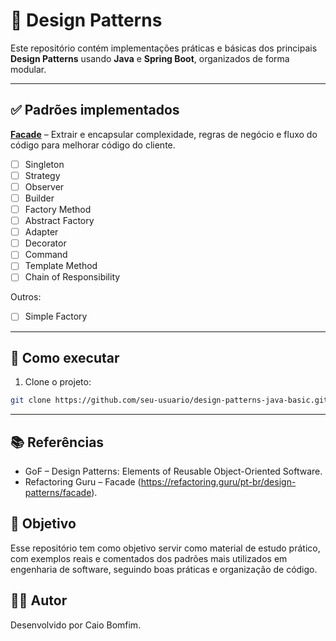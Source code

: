 # 🎯 Design Patterns

Este repositório contém implementações práticas e básicas dos principais **Design Patterns** usando **Java** e **Spring Boot**, organizados de forma modular.

---

## ✅ Padrões implementados

[**Facade**](./facade) – Extrair e encapsular complexidade, regras de negócio e fluxo do código para melhorar código do cliente.
- [ ] Singleton
- [ ] Strategy
- [ ] Observer
- [ ] Builder
- [ ] Factory Method
- [ ] Abstract Factory
- [ ] Adapter
- [ ] Decorator
- [ ] Command
- [ ] Template Method
- [ ] Chain of Responsibility

Outros:

- [ ] Simple Factory

---

## 🚀 Como executar

1. Clone o projeto:
```bash
git clone https://github.com/seu-usuario/design-patterns-java-basic.git
```

---

## 📚 Referências

- GoF – Design Patterns: Elements of Reusable Object-Oriented Software.
- Refactoring Guru – Facade (https://refactoring.guru/pt-br/design-patterns/facade).

## 📌 Objetivo

Esse repositório tem como objetivo servir como material de estudo prático, com exemplos reais e comentados dos padrões mais utilizados em engenharia de software, seguindo boas práticas e organização de código.

## ‍🧑‍💻 Autor

Desenvolvido por Caio Bomfim.